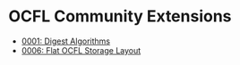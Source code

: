 # OCFL Community Extensions	

  * [0001: Digest Algorithms](0001-digest-algorithms.md)
  * [0006: Flat OCFL Storage Layout](0006-flat-layout.md)

